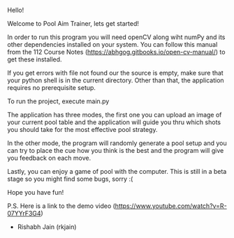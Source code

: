 Hello!

Welcome to Pool Aim Trainer, lets get started!

In order to run this program you will need openCV along wiht numPy and its other dependencies installed on your system. You can follow this manual from the 112 Course Notes (https://abhgog.gitbooks.io/open-cv-manual/) to get these installed.

If you get errors with file not found our the source is empty, make sure that your python shell is in the current directory. Other than that, the application requires no prerequisite setup.

To run the project, execute main.py

The application has three modes, the first one you can upload an image of your current pool table and the application will guide you thru which shots you should take for the most effective pool strategy.

In the other mode, the program will randomly generate a pool setup and you can try to place the cue how you think is the best and the program will give you feedback on each move.

Lastly, you can enjoy a game of pool with the computer. This is still in a beta stage so you might find some bugs, sorry :(

Hope you have fun!

P.S. Here is a link to the demo video (https://www.youtube.com/watch?v=R-07YYrF3G4)

- Rishabh Jain (rkjain)
